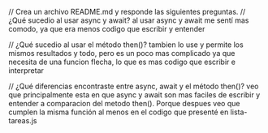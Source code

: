 // Crea un archivo README.md y responde las siguientes preguntas.
// ¿Qué sucedio al usar async y await?
al usar async y await me sentí mas comodo, ya que era menos codigo que escribir y entender

// ¿Qué sucedio al usar el método then()?
tambien lo use y permite los mismos resultados y todo, pero es un poco mas complicado ya que necesita de una funcion flecha, lo que es mas codigo que escribir e interpretar

// ¿Qué diferencias encontraste entre async, await y el método then()?
veo que principalmente esta en que async y await son mas faciles de escribir y entender a comparacion del metodo then(). Porque despues veo que cumplen la misma función al menos en el codigo que presenté en lista-tareas.js
